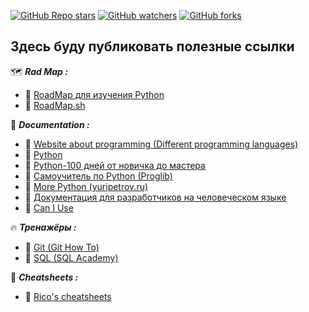 [<img alt="GitHub Repo stars" src="https://img.shields.io/github/stars/zas-post?logoColor=red&style=social">](https://github.com/zas-post/stargazers)
[<img alt="GitHub watchers" src="https://img.shields.io/github/watchers/zas-post/zas-post?logoColor=red&style=social">](https://github.com/zas-post/watchers)
[<img alt="GitHub forks" src="https://img.shields.io/github/forks/zas-post/zas-post?logoColor=red&style=social">](https://github.com/zas-post/network/members)

## Здесь буду публиковать полезные ссылки

:world_map: ***Rad Map :***
  - :link: [RoadMap для изучения Python](https://pymentor.org/)
  - :link: [RoadMap.sh](https://roadmap.sh/)

:open_book: ***Documentation :***
  - :link: [Website about programming (Different programming languages)](https://metanit.com/)
  - :link: [Python](https://proproprogs.ru/)
  - :link: [Python-100 дней от новичка до мастера](https://github.com/BEPb/Python-100-days)
  - :link: [Самоучитель по Python (Proglib)](https://proglib.io/p/samouchitel-po-python-dlya-nachinayushchih-chast-1-osobennosti-sfery-primeneniya-ustanovka-onlayn-ide-2022-09-26)
  - :link: [More Python (yuripetrov.ru)](https://www.yuripetrov.ru/edu/python/index.html)
  - :link: [Документация для разработчиков на человеческом языке](https://doka.guide/)
  - :link: [Can I Use](https://caniuse.com/)

:fire: ***Тренажёры :***
  - :link: [Git (Git How To)](https://githowto.com/ru)
  - :link: [SQL (SQL Academy)](https://sql-academy.org/ru)

:gift: ***Cheatsheets :***
  - :link: [Rico's cheatsheets](https://devhints.io/)
